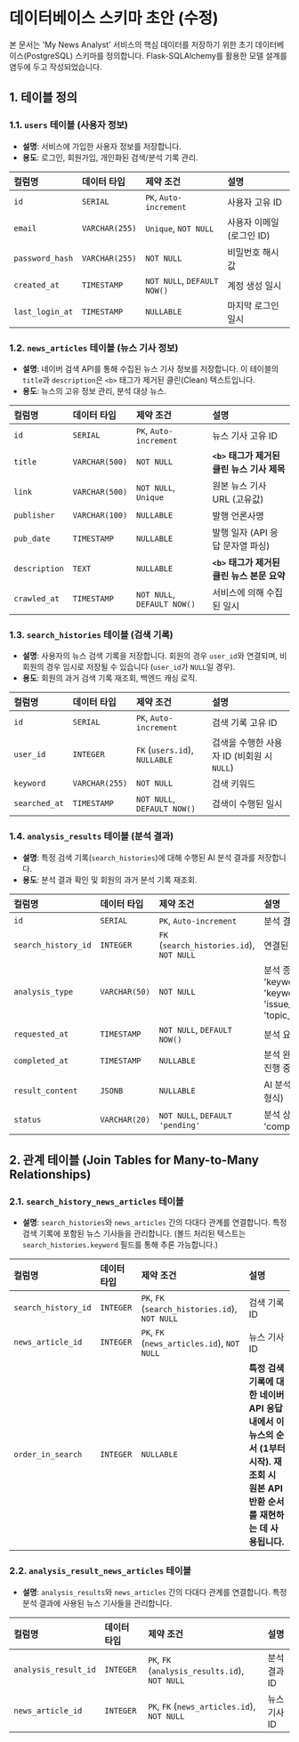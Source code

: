 # 데이터베이스 스키마 초안 (수정)

본 문서는 'My News Analyst' 서비스의 핵심 데이터를 저장하기 위한 초기 데이터베이스(PostgreSQL) 스키마를 정의합니다. Flask-SQLAlchemy를 활용한 모델 설계를 염두에 두고 작성되었습니다.

## 1. 테이블 정의

### 1.1. `users` 테이블 (사용자 정보)

-   **설명**: 서비스에 가입한 사용자 정보를 저장합니다.
-   **용도**: 로그인, 회원가입, 개인화된 검색/분석 기록 관리.

| 컬럼명          | 데이터 타입    | 제약 조건                   | 설명                      |
| :-------------- | :------------- | :-------------------------- | :------------------------ |
| `id`            | `SERIAL`       | `PK`, `Auto-increment`      | 사용자 고유 ID            |
| `email`         | `VARCHAR(255)` | `Unique`, `NOT NULL`        | 사용자 이메일 (로그인 ID) |
| `password_hash` | `VARCHAR(255)` | `NOT NULL`                  | 비밀번호 해시 값          |
| `created_at`    | `TIMESTAMP`    | `NOT NULL`, `DEFAULT NOW()` | 계정 생성 일시            |
| `last_login_at` | `TIMESTAMP`    | `NULLABLE`                  | 마지막 로그인 일시        |

### 1.2. `news_articles` 테이블 (뉴스 기사 정보)

-   **설명**: 네이버 검색 API를 통해 수집된 뉴스 기사 정보를 저장합니다. 이 테이블의 `title`과 `description`은 `<b>` 태그가 제거된 클린(Clean) 텍스트입니다.
-   **용도**: 뉴스의 고유 정보 관리, 분석 대상 뉴스.

| 컬럼명        | 데이터 타입    | 제약 조건                   | 설명                                        |
| :------------ | :------------- | :-------------------------- | :------------------------------------------ |
| `id`          | `SERIAL`       | `PK`, `Auto-increment`      | 뉴스 기사 고유 ID                           |
| `title`       | `VARCHAR(500)` | `NOT NULL`                  | **`<b>` 태그가 제거된 클린 뉴스 기사 제목** |
| `link`        | `VARCHAR(500)` | `NOT NULL`, `Unique`        | 원본 뉴스 기사 URL (고유값)                 |
| `publisher`   | `VARCHAR(100)` | `NULLABLE`                  | 발행 언론사명                               |
| `pub_date`    | `TIMESTAMP`    | `NULLABLE`                  | 발행 일자 (API 응답 문자열 파싱)            |
| `description` | `TEXT`         | `NULLABLE`                  | **`<b>` 태그가 제거된 클린 뉴스 본문 요약** |
| `crawled_at`  | `TIMESTAMP`    | `NOT NULL`, `DEFAULT NOW()` | 서비스에 의해 수집된 일시                   |

### 1.3. `search_histories` 테이블 (검색 기록)

-   **설명**: 사용자의 뉴스 검색 기록을 저장합니다. 회원의 경우 `user_id`와 연결되며, 비회원의 경우 임시로 저장될 수 있습니다 (`user_id`가 `NULL`일 경우).
-   **용도**: 회원의 과거 검색 기록 재조회, 백엔드 캐싱 로직.

| 컬럼명        | 데이터 타입    | 제약 조건                     | 설명                                       |
| :------------ | :------------- | :---------------------------- | :----------------------------------------- |
| `id`          | `SERIAL`       | `PK`, `Auto-increment`        | 검색 기록 고유 ID                          |
| `user_id`     | `INTEGER`      | `FK` (`users.id`), `NULLABLE` | 검색을 수행한 사용자 ID (비회원 시 `NULL`) |
| `keyword`     | `VARCHAR(255)` | `NOT NULL`                    | 검색 키워드                                |
| `searched_at` | `TIMESTAMP`    | `NOT NULL`, `DEFAULT NOW()`   | 검색이 수행된 일시                         |

### 1.4. `analysis_results` 테이블 (분석 결과)

-   **설명**: 특정 검색 기록(`search_histories`)에 대해 수행된 AI 분석 결과를 저장합니다.
-   **용도**: 분석 결과 확인 및 회원의 과거 분석 기록 재조회.

| 컬럼명              | 데이터 타입   | 제약 조건                                | 설명                                                                                            |
| :------------------ | :------------ | :--------------------------------------- | :---------------------------------------------------------------------------------------------- |
| `id`                | `SERIAL`      | `PK`, `Auto-increment`                   | 분석 결과 고유 ID                                                                               |
| `search_history_id` | `INTEGER`     | `FK` (`search_histories.id`), `NOT NULL` | 연결된 검색 기록 ID                                                                             |
| `analysis_type`     | `VARCHAR(50)` | `NOT NULL`                               | 분석 종류 (예: 'keyword_frequency', 'keyword_relatedness', 'issue_lifecycle', 'topic_grouping') |
| `requested_at`      | `TIMESTAMP`   | `NOT NULL`, `DEFAULT NOW()`              | 분석 요청 일시                                                                                  |
| `completed_at`      | `TIMESTAMP`   | `NULLABLE`                               | 분석 완료 일시 (`NULL`이면 진행 중 또는 실패)                                                   |
| `result_content`    | `JSONB`       | `NULLABLE`                               | AI 분석 결과 내용 (JSON 형식)                                                                   |
| `status`            | `VARCHAR(20)` | `NOT NULL`, `DEFAULT 'pending'`          | 분석 상태 ('pending', 'completed', 'failed')                                                    |

## 2. 관계 테이블 (Join Tables for Many-to-Many Relationships)

### 2.1. `search_history_news_articles` 테이블

-   **설명**: `search_histories`와 `news_articles` 간의 다대다 관계를 연결합니다. 특정 검색 기록에 포함된 뉴스 기사들을 관리합니다. (볼드 처리된 텍스트는 `search_histories.keyword` 필드를 통해 추론 가능합니다.)

| 컬럼명              | 데이터 타입 | 제약 조건                                      | 설명                                                                                                                                 |
| :------------------ | :---------- | :--------------------------------------------- | :----------------------------------------------------------------------------------------------------------------------------------- |
| `search_history_id` | `INTEGER`   | `PK`, `FK` (`search_histories.id`), `NOT NULL` | 검색 기록 ID                                                                                                                         |
| `news_article_id`   | `INTEGER`   | `PK`, `FK` (`news_articles.id`), `NOT NULL`    | 뉴스 기사 ID                                                                                                                         |
| `order_in_search`   | `INTEGER`   | `NULLABLE`                                     | **특정 검색 기록에 대한 네이버 API 응답 내에서 이 뉴스의 순서 (1부터 시작). 재조회 시 원본 API 반환 순서를 재현하는 데 사용됩니다.** |

### 2.2. `analysis_result_news_articles` 테이블

-   **설명**: `analysis_results`와 `news_articles` 간의 다대다 관계를 연결합니다. 특정 분석 결과에 사용된 뉴스 기사들을 관리합니다.

| 컬럼명               | 데이터 타입 | 제약 조건                                      | 설명         |
| :------------------- | :---------- | :--------------------------------------------- | :----------- |
| `analysis_result_id` | `INTEGER`   | `PK`, `FK` (`analysis_results.id`), `NOT NULL` | 분석 결과 ID |
| `news_article_id`    | `INTEGER`   | `PK`, `FK` (`news_articles.id`), `NOT NULL`    | 뉴스 기사 ID |
